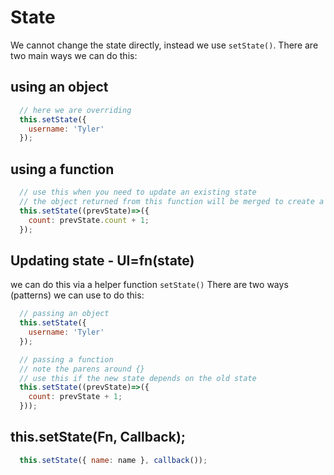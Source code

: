 # State

We cannot change the state directly, instead we use `setState()`.
There are two main ways we can do this:

## using an object 
```jsx
  // here we are overriding 
  this.setState({
    username: 'Tyler'
  });
```

## using a function
```jsx
  // use this when you need to update an existing state
  // the object returned from this function will be merged to create a new state object
  this.setState((prevState)=>({
    count: prevState.count + 1;
  });
```

## Updating state - UI=fn(state)
we can do this via a helper function `setState()`
There are two ways (patterns) we can use to do this:

```jsx
  // passing an object
  this.setState({
    username: 'Tyler'
  });

  // passing a function
  // note the parens around {}
  // use this if the new state depends on the old state
  this.setState((prevState)=>({
    count: prevState + 1;
  }));
```


## this.setState(Fn, Callback);
```js 
  this.setState({ name: name }, callback());

```
